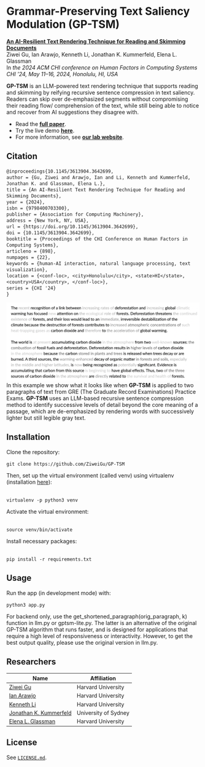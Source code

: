 #  Grammar-Preserving Text Saliency Modulation (GP-TSM)
**[An AI-Resilient Text Rendering Technique for Reading and Skimming Documents](https://www.ziweigu.com/assets/data/gptsm.pdf)**  
Ziwei Gu, Ian Arawjo, Kenneth Li, Jonathan K. Kummerfeld, Elena L. Glassman\
In *the 2024 ACM CHI conference on Human Factors in Computing Systems*\
*CHI ’24, May 11–16, 2024, Honolulu, HI, USA* 


**GP-TSM** is an LLM-powered text rendering technique that supports reading and skimming by reifying recursive sentence compression in text saliency. Readers can skip over de-emphasized segments without compromising their reading flow/ comprehension of the text, while still being able to notice and recover from AI suggestions they disagree with.

* Read the **[full paper](https://www.ziweigu.com/assets/data/gptsm.pdf)**.
* Try the live demo **[here](https://gptsm-6b7fc3be6bdb.herokuapp.com/)**.
* For more information, see **[our lab website](https://glassmanlab.seas.harvard.edu/)**.

## Citation
```
@inproceedings{10.1145/3613904.3642699,
author = {Gu, Ziwei and Arawjo, Ian and Li, Kenneth and Kummerfeld, Jonathan K. and Glassman, Elena L.},
title = {An AI-Resilient Text Rendering Technique for Reading and Skimming Documents},
year = {2024},
isbn = {9798400703300},
publisher = {Association for Computing Machinery},
address = {New York, NY, USA},
url = {https://doi.org/10.1145/3613904.3642699},
doi = {10.1145/3613904.3642699},
booktitle = {Proceedings of the CHI Conference on Human Factors in Computing Systems},
articleno = {898},
numpages = {22},
keywords = {human-AI interaction, natural language processing, text visualization},
location = {<conf-loc>, <city>Honolulu</city>, <state>HI</state>, <country>USA</country>, </conf-loc>},
series = {CHI '24}
}
```

![teaser figure](teaser.png)
In this example we show what it looks like when **GP-TSM** is applied to two paragraphs of text from GRE (The Graduate Record Examinations) Practice Exams. **GP-TSM** uses an LLM-based recursive sentence compression method to identify successive levels of detail beyond the core meaning of a passage, which are de-emphasized by rendering words with successively lighter but still legible gray text.


## Installation

Clone the repository:

```
git clone https://github.com/ZiweiGu/GP-TSM
```

Then, set up the virtual environment (called venv) using virtualenv (installation [here](https://virtualenv.pypa.io/en/latest/installation.html)):
```

virtualenv -p python3 venv 
```

Activate the virtual environment:
```

source venv/bin/activate
```

Install necessary packages:
```

pip install -r requirements.txt
```

## Usage

Run the app (in development mode) with:

```
python3 app.py
```

For backend only, use the get_shortened_paragraph(orig_paragraph, k) function in llm.py or gptsm-lite.py. The latter is an alternative of the original GP-TSM algorithm that runs faster, and is designed for applications that require a high level of responsiveness or interactivity. However, to get the best output quality, please use the original version in llm.py. 



## Researchers

|  Name                 | Affiliation                     |
|-----------------------|---------------------------------|
| [Ziwei Gu](https://www.ziweigu.com/)           | Harvard University |
| [Ian Arawjo](https://ianarawjo.com/) | Harvard University |
| [Kenneth Li](https://likenneth.github.io/)    | Harvard University |
| [Jonathan K. Kummerfeld](https://jkk.name/) | University of Sydney |
| [Elena L. Glassman](https://glassmanlab.seas.harvard.edu/glassman.html)        | Harvard University |


## License

See [`LICENSE.md`](LICENSE.md).
